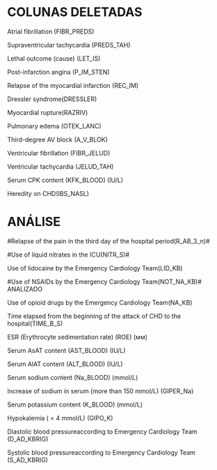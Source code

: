 # COLUNAS DELETADAS

Atrial fibrillation (FIBR_PREDS)

Supraventricular tachycardia (PREDS_TAH)

Lethal outcome (cause) (LET_IS)

Post-infarction angina (P_IM_STEN)

Relapse of the myocardial infarction (REC_IM)

Dressler syndrome(DRESSLER)

Myocardial rupture(RAZRIV)

Pulmonary edema (OTEK_LANC)

Third-degree AV block (A_V_BLOK)

Ventricular fibrillation (FIBR_JELUD)

Ventricular tachycardia (JELUD_TAH)

Serum CPK content (KFK_BLOOD) (IU/L)

Heredity on CHD(IBS_NASL)

# ANÁLISE

#Relapse of the pain in the third day of the hospital period(R_AB_3_n)#

#Use of liquid nitrates in the ICU(NITR_S)#

Use of lidocaine by the Emergency Cardiology Team(LID_KB)

#Use of NSAIDs by the Emergency Cardiology Team(NOT_NA_KB)# ANALIZADO

Use of opioid drugs by the Emergency Cardiology Team(NA_KB)

Time elapsed from the beginning of the attack of CHD to the hospital(TIME_B_S)

ESR (Erythrocyte sedimentation rate) (ROE) (мм)

Serum AsAT content (AST_BLOOD) (IU/L)

Serum AlAT content (ALT_BLOOD) (IU/L)

Serum sodium content (Na_BLOOD) (mmol/L)

Increase of sodium in serum (more than 150 mmol/L) (GIPER_Na)

Serum potassium content (K_BLOOD) (mmol/L)

Hypokalemia ( < 4 mmol/L) (GIPO_K)

Diastolic blood pressureaccording to Emergency Cardiology Team (D_AD_KBRIG)

Systolic blood pressureaccording to Emergency Cardiology Team (S_AD_KBRIG)
